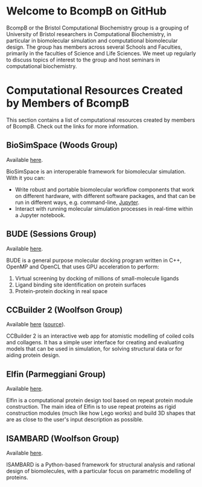 # Welcome to BcompB on GitHub

BcompB or the Bristol Computational Biochemistry group is a grouping of
University of Bristol researchers in Computational Biochemistry, in particular
in biomolecular simulation and computational biomolecular design. The group has
members across several Schools and Faculties, primarily in the faculties of
Science and Life Sciences. We meet up regularly to discuss topics of interest to
the group and host seminars in computational biochemistry.

# Computational Resources Created by Members of BcompB

This section contains a list of computational resources created by members of
BcompB. Check out the links for more information.

## BioSimSpace (Woods Group)

Available [here](https://github.com/michellab/BioSimSpace).

BioSimSpace is an interoperable framework for biomolecular simulation. With it
you can:

* Write robust and portable biomolecular workflow components that work on
  different hardware, with different software packages, and that can be run in
  different ways, e.g. command-line, [Jupyter](http://jupyter.org).
* Interact with running molecular simulation processes in real-time within a
  Jupyter notebook.

## BUDE (Sessions Group)

Available [here](http://www.bris.ac.uk/biochemistry/research/bude).

BUDE is a general purpose molecular docking program written in C++, OpenMP and
OpenCL that uses GPU acceleration to perform:

1. Virtual screening by docking of millions of small-molecule ligands
2. Ligand binding site identification on protein surfaces
3. Protein-protein docking in real space

## CCBuilder 2 (Woolfson Group)

Available [here](http://coiledcoils.chm.bris.ac.uk/ccbuilder2/builder)
([source](https://github.com/woolfson-group/ccbuilder2)).

CCBuilder 2 is an interactive web app for atomistic modelling of coiled coils
and collagens. It has a simple user interface for creating and evaluating
models that can be used in simulation, for solving structural data or for
aiding protein design.

## Elfin (Parmeggiani Group)

Available [here](https://github.com/joy13975/elfin).

Elfin is a computational protein design tool based on repeat protein module
construction. The main idea of Elfin is to use repeat proteins as rigid
construction modules (much like how Lego works) and build 3D shapes that are as
close to the user's input description as possible.

## ISAMBARD (Woolfson Group)

Available [here](https://github.com/isambard-uob/isambard).

ISAMBARD is a Python-based framework for structural analysis and rational design
of biomolecules, with a particular focus on parametric modelling of proteins.
